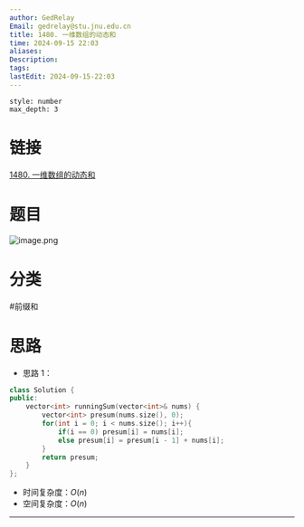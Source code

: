 ```yaml
---
author: GedRelay
Email: gedrelay@stu.jnu.edu.cn
title: 1480. 一维数组的动态和
time: 2024-09-15 22:03
aliases: 
Description: 
tags: 
lastEdit: 2024-09-15-22:03
---
```


```toc
style: number
max_depth: 3
```

# 链接
[1480. 一维数组的动态和](https://leetcode.cn/problems/running-sum-of-1d-array/) 

# 题目
![image.png](https://ged-pic-bed.oss-cn-guangzhou.aliyuncs.com/img/202409152203712.png)


# 分类
#前缀和 

# 思路
- 思路 1：


```cpp
class Solution {
public:
    vector<int> runningSum(vector<int>& nums) {
        vector<int> presum(nums.size(), 0);
        for(int i = 0; i < nums.size(); i++){
            if(i == 0) presum[i] = nums[i];
            else presum[i] = presum[i - 1] + nums[i];
        }
        return presum;
    }
};
```


- 时间复杂度：${O\left( n \right)  }$ 
- 空间复杂度：${O\left( n \right)  }$ 


---

